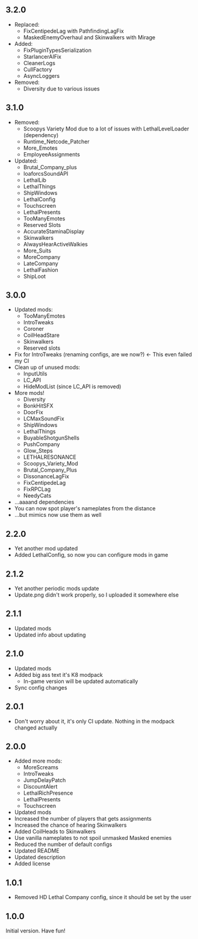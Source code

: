 ## 3.2.0
- Replaced:
    - FixCentipedeLag with PathfindingLagFix
    - MaskedEnemyOverhaul and Skinwalkers with Mirage
- Added:
    - FixPluginTypesSerialization
    - StarlancerAIFix
    - CleanerLogs
    - CullFactory
    - AsyncLoggers
- Removed: 
    - Diversity due to various issues

## 3.1.0
- Removed:
    - Scoopys Variety Mod due to a lot of issues with LethalLevelLoader (dependency)
    - Runtime_Netcode_Patcher
    - More_Emotes
    - EmployeeAssignments
- Updated:
    - Brutal_Company_plus
    - loaforcsSoundAPI
    - LethalLib
    - LethalThings
    - ShipWindows
    - LethalConfig
    - Touchscreen
    - LethalPresents
    - TooManyEmotes
    - Reserved Slots
    - AccurateStaminaDisplay
    - Skinwalkers
    - AlwaysHearActiveWalkies
    - More_Suits
    - MoreCompany
    - LateCompany
    - LethalFashion
    - ShipLoot

## 3.0.0
- Updated mods:
    - TooManyEmotes
    - IntroTweaks
    - Coroner
    - CoilHeadStare
    - Skinwalkers
    - Reserved slots
- Fix for IntroTweaks (renaming configs, are we now?) <- This even failed my CI
- Clean up of unused mods:
    - InputUtils
    - LC_API
    - HideModList (since LC_API is removed)
- More mods!
    - Diversity
    - BonkHitSFX
    - DoorFix
    - LCMaxSoundFix
    - ShipWindows
    - LethalThings
    - BuyableShotgunShells
    - PushCompany
    - Glow_Steps
    - LETHALRESONANCE
    - Scoopys_Variety_Mod
    - Brutal_Company_Plus
    - DissonanceLagFix
    - FixCentipedeLag
    - FixRPCLag
    - NeedyCats
- ...aaaand dependencies
- You can now spot player's nameplates from the distance
- ...but mimics now use them as well

## 2.2.0
- Yet another mod updated
- Added LethalConfig, so now you can configure mods in game

## 2.1.2

- Yet another periodic mods update
- Update.png didn't work properly, so I uploaded it somewhere else

## 2.1.1

- Updated mods
- Updated info about updating

## 2.1.0

- Updated mods
- Added big ass text it's K8 modpack
    - In-game version will be updated automatically
- Sync config changes

## 2.0.1

- Don't worry about it, it's only CI update. Nothing in the modpack changed actually

## 2.0.0

- Added more mods:
    - MoreScreams
    - IntroTweaks
    - JumpDelayPatch
    - DiscountAlert
    - LethalRichPresence
    - LethalPresents
    - Touchscreen
- Updated mods
- Increased the number of players that gets assignments
- Increased the chance of hearing Skinwalkers
- Added CoilHeads to Skinwalkers
- Use vanilla nameplates to not spoil unmasked Masked enemies
- Reduced the number of default configs
- Updated README
- Updated description
- Added license

## 1.0.1

- Removed HD Lethal Company config, since it should be set by the user

## 1.0.0

Initial version. Have fun!
